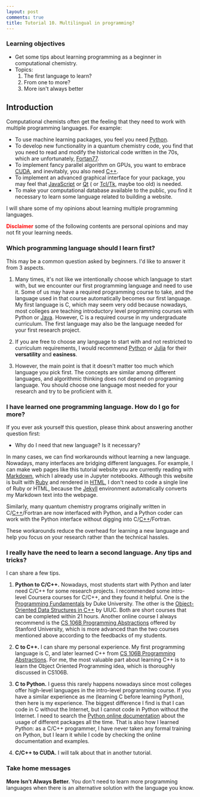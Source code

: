 ```yaml
---
layout: post
comments: true
title: Tutorial 10. Multilingual in programming?
---
```


### Learning objectives
* Get some tips about learning programming as a beginner in computational chemistry.
* Topics:
    1. The first language to learn?
    1. From one to more?
    1. More isn't always better

## Introduction
Computational chemists often get the feeling that they need to work with multiple programming languages. For example:

* To use machine learning packages, you feel you need [Python](https://docs.python.org/3.7/).
* To develop new functionality in a quantum chemistry code, you find that you need to read and modify the historical code written in the 70s, which are unfortunately, [Fortan77](https://web.stanford.edu/class/me200c/tutorial_77/).
* To implement fancy parallel algorithm on GPUs, you want to embrace [CUDA](https://developer.nvidia.com/cuda-toolkit), and inevitably, you also need [C++](https://www.cplusplus.com/).
* To implement an advanced graphical interface for your package, you may feel that [JavaScript](https://en.wikipedia.org/wiki/JavaScript) or [Qt](https://www.qt.io/) ( or [Tcl/Tk](https://www.tcl.tk/), maybe too old) is needed.
* To make your computational database available to the public, you find it necessary to learn some language related to building a website.

I will share some of my opinions about learning multiple programming languages.

<span style="color:red">**Disclaimer**</span> some of the following contents are personal opinions and may not fit your learning needs.

### Which programming language should I learn first?
This may be a common question asked by beginners. I'd like to answer it from 3 aspects.

1. Many times, it's not like we intentionally choose which language to start with, but we encounter our first programming language and need to use it. Some of us may have a required programming course to take, and the language used in that course automatically becomes our first language. My first language is C, which may seem very odd because nowadays, most colleges are teaching introductory level programming courses with Python or [Java](https://go.java/?intcmp=gojava-banner-java-com). However, C is a required course in my undergraduate curriculum. The first language may also be the language needed for your first research project.

1. If you are free to choose any language to start with and not restricted to curriculum requirements, I would recommend [Python](https://docs.python.org/3.7/) or [Julia](https://julialang.org/) for their **versatility** and **easiness**.

1. However, the main point is that it doesn't matter too much which language you pick first. The concepts are similar among different languages, and algorithmic thinking does not depend on programing language. You should choose one language most needed for your research and try to be proficient with it.

### I have learned one programming language. How do I go for more?
If you ever ask yourself this question, please think about answering another question first:
* Why do I need that new language? Is it necessary?

In many cases, we can find workarounds without learning a new language. Nowadays, many interfaces are bridging different languages. For example, I can make web pages like this tutorial website you are currently reading with [Markdown](https://guides.github.com/features/mastering-markdown/), which I already use in Jupyter notebooks. Although this website is built with [Ruby](https://www.ruby-lang.org/en/) and rendered in [HTML](https://www.w3schools.com/html/), I don't need to code a single line of Ruby or HTML, because the [Jekyll](https://jekyllrb.com/) environment automatically converts my Markdown text into the webpage.

Similarly, many quantum chemistry programs originally written in C/[C++](https://www.cplusplus.com/)/Fortran are now interfaced with Python, and a Python coder can work with the Python interface without digging into C/[C++](https://www.cplusplus.com/)/Fortran.

These workarounds reduce the overhead for learning a new language and help you focus on your research rather than the technical hassles.

### I really have the need to learn a second language. Any tips and tricks?

I can share a few tips.

1. **Python to C/C++.** Nowadays, most students start with Python and later need C/C++ for some research projects. I recommended some intro-level Coursera courses for C/C++, and they found it helpful. One is the [Programming Fundamentals](https://www.coursera.org/learn/programming-fundamentals?action=enroll) by Duke University. The other is the [Object-Oriented Data Structures in C++](https://www.coursera.org/learn/cs-fundamentals-1) by UIUC. Both are short courses that can be completed within 21 hours. Another online course I always recommend is the [CS 106B Programming Abstractions](https://see.stanford.edu/Course/CS106B) offered by Stanford University, which is more advanced than the two courses mentioned above according to the feedbacks of my students.

1. **C to C++.** I can share my personal experience. My first programming language is C, and later learned C++ from [CS 106B Programming Abstractions](https://see.stanford.edu/Course/CS106B). For me, the most valuable part about learning C++ is to learn the Object Oriented Programming idea, which is thoroughly discussed in CS106B.

1. **C to Python.** I guess this rarely happens nowadays since most colleges offer high-level languages in the intro-level programming course. If you have a similar experience as me (learning C before learning Python), then here is my experience. The biggest difference I find is that I can code in C without the Internet, but I cannot code in Python without the Internet. I need to search the [Python online documentation](https://docs.python.org/3.7/) about the usage of different packages all the time. That is also how I learned Python: as a C/C++ programmer, I have never taken any formal training on Python, but I learn it while I code by checking the online documentation and examples.

1. **C/C++ to CUDA.** I will talk about that in another tutorial.

### Take home messages
**More Isn’t Always Better.** You don't need to learn more programming languages when there is an alternative solution with the language you know.
